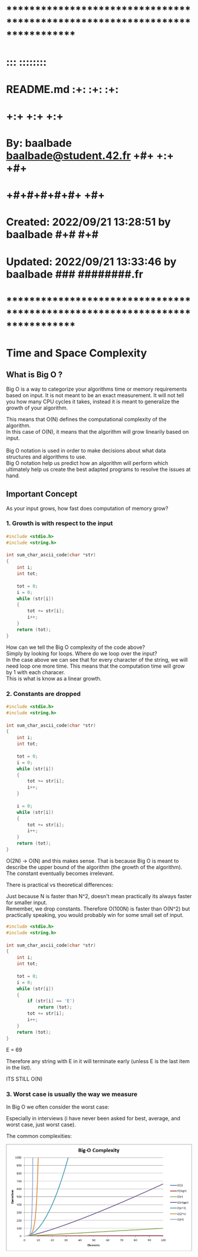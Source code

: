 # **************************************************************************** #
#                                                                              #
#                                                         :::      ::::::::    #
#    README.md                                          :+:      :+:    :+:    #
#                                                     +:+ +:+         +:+      #
#    By: baalbade <baalbade@student.42.fr>          +#+  +:+       +#+         #
#                                                 +#+#+#+#+#+   +#+            #
#    Created: 2022/09/21 13:28:51 by baalbade          #+#    #+#              #
#    Updated: 2022/09/21 13:33:46 by baalbade         ###   ########.fr        #
#                                                                              #
# **************************************************************************** #

# Time and Space Complexity

## What is Big O ?

Big O is a way to categorize your algorithms time or memory requirements based
on input. It is not meant to be an exact measurement. It will not tell you how
many CPU cycles it takes, instead it is meant to generalize the growth of your
algorithm.<br>

This means that O(N) defines the computational complexity of the algorithm.<br>
In this case of O(N), it means that the algorithm will grow linearily based on input.<br>
<br>
Big O notation is used in order to make decisions about what data structures and
algorithms to use.<br>
Big O notation help us predict how an algorithm will perform which ultimately help
us create the best adapted programs to resolve the issues at hand.<br>

## Important Concept

As your input grows, how fast does computation of memory grow? 

### 1. Growth is with respect to the input

```C
#include <stdio.h>
#include <string.h>

int	sum_char_ascii_code(char *str)
{
	int	i;
	int	tot;

	tot = 0;
	i = 0;
	while (str[i])
	{
		tot += str[i];
		i++;
	}
	return (tot);
}
```
How can we tell the Big O complexity of the code above?<br>
Simply by looking for loops. Where do we loop over the input?<br>
In the case above we can see that for every character of the string, we will need
loop one more time. This means that the computation time will grow by 1 with
each characer.<br>
This is what is know as a linear growth.<br>

### 2. Constants are dropped

```C
#include <stdio.h>
#include <string.h>

int	sum_char_ascii_code(char *str)
{
	int	i;
	int	tot;

	tot = 0;
	i = 0;
	while (str[i])
	{
		tot += str[i];
		i++;
	}

	i = 0;
	while (str[i])
	{
		tot += str[i];
		i++;
	}
	return (tot);
}
```
O(2N) -> O(N) and this makes sense. That is because Big O is meant to describe
the upper bound of the algorithm (the growth of the algorithm).<br>
The constant eventually becomes irrelevant.<br>

There is practical vs theoretical differences:<br>

Just because N is faster than N^2, doesn't mean practically its always
faster for smaller input.<br>
Remember, we drop constants.
Therefore O(100N) is faster than O(N^2) but practically speaking,
you would probably win for some small set of input.


```C
#include <stdio.h>
#include <string.h>

int	sum_char_ascii_code(char *str)
{
	int	i;
	int	tot;

	tot = 0;
	i = 0;
	while (str[i])
	{
		if (str[i] == 'E')
			return (tot);
		tot += str[i];
		i++;
	}
	return (tot);
}
```
E = 69

Therefore any string with E in it will terminate early
(unless E is the last item in the list).

ITS STILL O(N)

### 3. Worst case is usually the way we measure

In Big O we often consider the worst case:<br>

Especially in interviews (i have never been asked for best, average,
and worst case, just worst case).

The common complexities:

![Big-O Complexity](./Pix/big-o-face.png)

